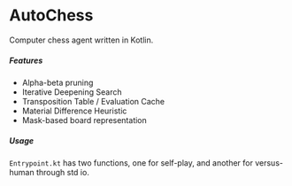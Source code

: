 # AutoChess
Computer chess agent written in Kotlin.
##### Features
- Alpha-beta pruning 
- Iterative Deepening Search
- Transposition Table / Evaluation Cache
- Material Difference Heuristic
- Mask-based board representation
##### Usage
`Entrypoint.kt` has two functions, one for self-play, and another
for versus-human through std io.